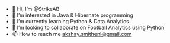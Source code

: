- 👋 Hi, I’m @StrikeAB
- 👀 I’m interested in Java & Hibernate programming
- 🌱 I’m currently learning Python & Data Analytics
- 💞️ I’m looking to collaborate on Football Analytics using Python
- 📫 How to reach me akshay.smithenl@gmail.com

<!---
StrikeAB/StrikeAB is a ✨ special ✨ repository because its `README.md` (this file) appears on your GitHub profile.
You can click the Preview link to take a look at your changes.
--->
